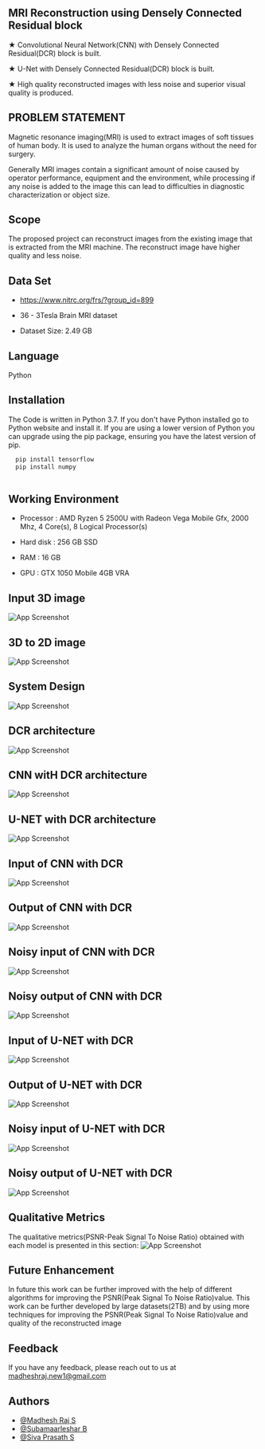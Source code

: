 
## MRI Reconstruction using  Densely Connected Residual block

★ Convolutional Neural Network(CNN) with Densely Connected Residual(DCR) block is built.

★ U-Net with Densely Connected Residual(DCR) block is built.

★ High quality reconstructed images with less noise and superior visual quality is produced.

## PROBLEM STATEMENT
Magnetic resonance imaging(MRI) is used to extract images of soft tissues of human body. It is used to analyze the human organs without the need for surgery. 

Generally MRI images contain a significant amount of noise caused by operator performance, equipment and the environment, while processing if any noise is added to the image this can lead to difficulties in diagnostic characterization or object size.
## Scope
The proposed project can reconstruct images from the existing image that is 
extracted from the MRI machine. The reconstruct image have higher quality and less 
noise.
## Data Set
* https://www.nitrc.org/frs/?group_id=899

* 36 - 3Tesla Brain MRI dataset

* Dataset Size: 2.49 GB





## Language 

 Python

## Installation

The Code is written in Python 3.7. If you don't have Python installed go to Python website and install it. If you are using a lower version of Python you can upgrade using the pip package, ensuring you have the latest version of pip.

```bash
  pip install tensorflow
  pip install numpy
  
```
## Working Environment
* Processor : AMD Ryzen 5 2500U with Radeon Vega Mobile Gfx, 2000 Mhz, 4 Core(s), 8 Logical Processor(s)

* Hard disk : 256 GB SSD

* RAM : 16 GB

* GPU : GTX 1050 Mobile 4GB VRA

## Input 3D image
![App Screenshot](https://github.com/MadheshRajS/MRI-reconstruction-using-Densely-Connected-Residual-DCR-block/blob/master/Output/3D.png?raw=true)
## 3D to 2D image
![App Screenshot](https://github.com/MadheshRajS/MRI-reconstruction-using-Densely-Connected-Residual-DCR-block/blob/master/Output/Data.jpg?raw=true)
## System Design
![App Screenshot](https://github.com/MadheshRajS/MRI-reconstruction-using-Densely-Connected-Residual-DCR-block/blob/master/Output/System%20Design.jpg?raw=true)
## DCR architecture
![App Screenshot](https://github.com/MadheshRajS/MRI-reconstruction-using-Densely-Connected-Residual-DCR-block/blob/master/Output/DCR%20archictecture.png?raw=true)
## CNN witH DCR architecture
![App Screenshot](https://github.com/MadheshRajS/MRI-reconstruction-using-Densely-Connected-Residual-DCR-block/blob/master/Output/CNN%20with%20DCR.jpg?raw=true)
## U-NET with DCR architecture
![App Screenshot](https://github.com/MadheshRajS/MRI-reconstruction-using-Densely-Connected-Residual-DCR-block/blob/master/Output/U-NET%20with%20DCR.jpg?raw=true)
## Input of CNN with DCR
![App Screenshot](https://github.com/MadheshRajS/MRI-reconstruction-using-Densely-Connected-Residual-DCR-block/blob/master/Output/Input%20of%20CNN%20with%20DCR.jpg?raw=true)
## Output of CNN with DCR
![App Screenshot](https://github.com/MadheshRajS/MRI-reconstruction-using-Densely-Connected-Residual-DCR-block/blob/master/Output/Output%20of%20CNN%20with%20DCR.jpg?raw=true)
## Noisy input of CNN with DCR
![App Screenshot](https://github.com/MadheshRajS/MRI-reconstruction-using-Densely-Connected-Residual-DCR-block/blob/master/Output/Noisy%20CNN%20with%20DCR%20input.jpg?raw=true)
## Noisy output of CNN with DCR
![App Screenshot](https://github.com/MadheshRajS/MRI-reconstruction-using-Densely-Connected-Residual-DCR-block/blob/master/Output/Noisy%20CNN%20with%20DCR%20output.jpg?raw=true000)
## Input of U-NET with DCR
![App Screenshot](https://github.com/MadheshRajS/MRI-reconstruction-using-Densely-Connected-Residual-DCR-block/blob/master/Output/Input%20of%20CNN%20with%20DCR.jpg?raw=true)
## Output of U-NET with DCR
![App Screenshot](https://github.com/MadheshRajS/MRI-reconstruction-using-Densely-Connected-Residual-DCR-block/blob/master/Output/UNET%20with%20DCR%20output.jpg?raw=true)
## Noisy input of U-NET with DCR
![App Screenshot](https://github.com/MadheshRajS/MRI-reconstruction-using-Densely-Connected-Residual-DCR-block/blob/master/Output/Noisy%20CNN%20with%20DCR%20input.jpg?raw=true)
## Noisy output of U-NET with DCR
![App Screenshot](https://github.com/MadheshRajS/MRI-reconstruction-using-Densely-Connected-Residual-DCR-block/blob/master/Output/NOisy%20unet%20with%20dcr%20result.jpg?raw=true)
## Qualitative Metrics
The qualitative metrics(PSNR-Peak Signal To Noise Ratio) obtained with each model is 
presented in this section:
![App Screenshot](https://github.com/MadheshRajS/MRI-reconstruction-using-Densely-Connected-Residual-DCR-block/blob/master/Output/Final%20Comparitive%20study.jpg?raw=true)
## Future Enhancement
In future this work can be further improved with the help of different algorithms 
for improving the PSNR(Peak Signal To Noise Ratio)value. This work can be further 
developed by large datasets(2TB) and by using more techniques for improving the 
PSNR(Peak Signal To Noise Ratio)value and quality of the reconstructed image
## Feedback

If you have any feedback, please reach out to us at madheshraj.new1@gmail.com



    
## Authors

- [@Madhesh Raj S](https://www.github.com/MadheshRajS)
- [@Subamaarleshar B](https://www.github.com/maarlesh)
- [@Siva Prasath S](https://www.github.com/sivaprasath1200)





